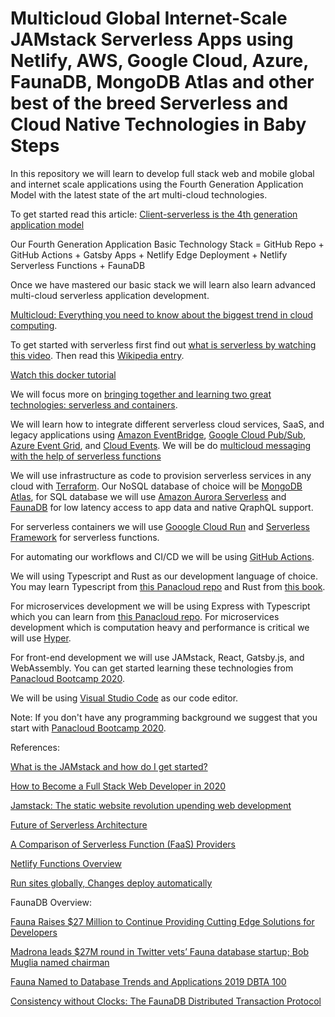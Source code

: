 # Multicloud Global Internet-Scale JAMstack Serverless Apps using Netlify, AWS, Google Cloud, Azure, FaunaDB, MongoDB Atlas and other best of the breed Serverless and Cloud Native Technologies in Baby Steps

In this repository we will learn to develop full stack web and mobile global and internet scale applications using the Fourth Generation Application Model with the latest state of the art multi-cloud technologies. 

To get started read this article: [Client-serverless is the 4th generation application model](https://www.infoworld.com/article/3564264/client-serverless-is-the-4th-generation-application-model.html)

Our Fourth Generation Application Basic Technology Stack = GitHub Repo + GitHub Actions + Gatsby Apps + Netlify Edge Deployment + Netlify Serverless Functions + FaunaDB

Once we have mastered our basic stack we will learn also learn advanced multi-cloud serverless application development.


[Multicloud: Everything you need to know about the biggest trend in cloud computing](https://www.zdnet.com/article/multicloud-everything-you-need-to-know-about-the-biggest-trend-in-cloud-computing/).

To get started with serverless first find out [what is serverless by watching this video](https://www.youtube.com/watch?v=MkD53Uuz4Rk). Then read this [Wikipedia entry](https://en.wikipedia.org/wiki/Serverless_computing). 

[Watch this docker tutorial](https://www.youtube.com/watch?v=fqMOX6JJhGo)

We will focus more on [bringing together and learning two great technologies: serverless and containers](https://techcrunch.com/2019/05/23/serverless-and-containers-two-great-technologies-that-work-great-together/).

We will learn how to integrate different serverless cloud services, SaaS, and legacy applications using [Amazon EventBridge](https://aws.amazon.com/eventbridge/), [Google Cloud Pub/Sub](https://cloud.google.com/pubsub), [Azure Event Grid](https://azure.microsoft.com/en-us/services/event-grid/), and [Cloud Events](https://cloudevents.io/). We will be do [multicloud messaging with the help of serverless functions](https://www.youtube.com/watch?v=GY0cHfDhpF4)

We will use infrastructure as code to provision serverless services in any cloud with [Terraform](https://www.terraform.io/). Our NoSQL database of choice will be [MongoDB Atlas](https://www.mongodb.com/cloud/atlas), for SQL database we will use [Amazon Aurora Serverless](https://aws.amazon.com/rds/aurora/serverless/) and [FaunaDB](https://fauna.com/) for low latency access to app data and native QraphQL support.

For serverless containers we will use [Gooogle Cloud Run](https://cloud.google.com/run) and [Serverless Framework](https://www.serverless.com/) for serverless functions.

For automating our workflows and CI/CD we will be using [GitHub Actions](https://github.com/features/actions).

We will using Typescript and Rust as our development language of choice. You may learn Typescript from [this Panacloud repo](https://github.com/panacloud/learn-typescript) and Rust from [this book](https://doc.rust-lang.org/book/).

For microservices development we will be using Express with Typescript which you can learn from [this Panacloud repo](https://github.com/panacloud/learn-typed-express). For microservices development which is computation heavy and performance is critical we will use [Hyper](https://github.com/hyperium/hyper).

For front-end development we will use JAMstack, React, Gatsby.js, and WebAssembly. You can get started learning these technologies from [Panacloud Bootcamp 2020](https://panacloud.github.io/bootcamp-2020/).

We will be using [Visual Studio Code](https://code.visualstudio.com/) as our code editor.

Note: If you don't have any programming background we suggest that you start with [Panacloud Bootcamp 2020](https://panacloud.github.io/bootcamp-2020/).

References:

[What is the JAMstack and how do I get started?](https://www.freecodecamp.org/news/what-is-the-jamstack-and-how-do-i-host-my-website-on-it/)

[How to Become a Full Stack Web Developer in 2020](https://www.freecodecamp.org/news/how-to-become-a-full-stack-web-developer-in-2020/)

[Jamstack: The static website revolution upending web development](https://www.infoworld.com/article/3563829/jamstack-the-static-website-revolution-upending-web-development.html)

[Future of Serverless Architecture](https://www.infoq.com/news/2020/07/future-serverless-architecture/)

[A Comparison of Serverless Function (FaaS) Providers](https://fauna.com/blog/comparison-faas-providers)

[Netlify Functions Overview](https://docs.netlify.com/functions/overview/#manage-your-serverless-functions)

[Run sites globally, Changes deploy automatically](https://www.netlify.com/products/)

FaunaDB Overview:

[Fauna Raises $27 Million to Continue Providing Cutting Edge Solutions for Developers](https://www.dbta.com/Editorial/News-Flashes/Fauna-Raises-27-Million-to-Continue-Providing-Cutting-Edge-Solutions-for-Developers-141679.aspx)

[Madrona leads $27M round in Twitter vets’ Fauna database startup; Bob Muglia named chairman](https://www.geekwire.com/2020/madrona-leads-27m-round-twitter-vets-fauna-database-startup-bob-muglia-named-chairman/)

[Fauna Named to Database Trends and Applications 2019 DBTA 100](https://www.businesswire.com/news/home/20190612005222/en/Fauna-Named-Database-Trends-Applications-2019-DBTA/)

[Consistency without Clocks: The FaunaDB Distributed Transaction Protocol](https://fauna.com/blog/consistency-without-clocks-faunadb-transaction-protocol)


